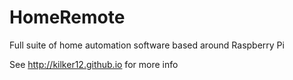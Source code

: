 HomeRemote
==========

Full suite of home automation software based around Raspberry Pi

See http://kilker12.github.io for more info
